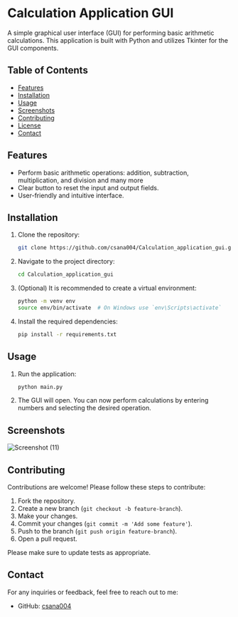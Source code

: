 # Calculation Application GUI

A simple graphical user interface (GUI) for performing basic arithmetic calculations. This application is built with Python and utilizes Tkinter for the GUI components.

## Table of Contents

- [Features](#features)
- [Installation](#installation)
- [Usage](#usage)
- [Screenshots](#screenshots)
- [Contributing](#contributing)
- [License](#license)
- [Contact](#contact)

## Features

- Perform basic arithmetic operations: addition, subtraction, multiplication, and division and many more
- Clear button to reset the input and output fields.
- User-friendly and intuitive interface.

## Installation

1. Clone the repository:
    ```bash
    git clone https://github.com/csana004/Calculation_application_gui.git
    ```
2. Navigate to the project directory:
    ```bash
    cd Calculation_application_gui
    ```
3. (Optional) It is recommended to create a virtual environment:
    ```bash
    python -m venv env
    source env/bin/activate  # On Windows use `env\Scripts\activate`
    ```
4. Install the required dependencies:
    ```bash
    pip install -r requirements.txt
    ```

## Usage

1. Run the application:
    ```bash
    python main.py
    ```
2. The GUI will open. You can now perform calculations by entering numbers and selecting the desired operation.

## Screenshots
![Screenshot (11)](https://github.com/user-attachments/assets/01098b2c-9b74-4869-9ca8-0095298be8c8)


## Contributing

Contributions are welcome! Please follow these steps to contribute:
1. Fork the repository.
2. Create a new branch (`git checkout -b feature-branch`).
3. Make your changes.
4. Commit your changes (`git commit -m 'Add some feature'`).
5. Push to the branch (`git push origin feature-branch`).
6. Open a pull request.

Please make sure to update tests as appropriate.


## Contact

For any inquiries or feedback, feel free to reach out to me:

- GitHub: [csana004](https://github.com/csana004)

